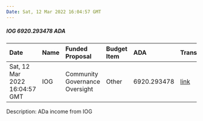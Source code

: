 ```yaml
---
Date: Sat, 12 Mar 2022 16:04:57 GMT
---
```


##### IOG 6920.293478 ADA

| Date      | Name | Funded Proposal | Budget Item | ADA | Transaction|
| :---        | :---  | :--- | :--- | :--- | :--- |
| Sat, 12 Mar 2022 16:04:57 GMT | IOG | Community Governance Oversight | Other | 6920.293478 | [link](https://cardanoscan.io/transaction/df06261ab3ff4d65648265f7b80d8786089d4946f198248bdd45bb9aff841c3f)|

Description: ADa income from IOG
